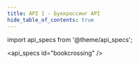 ```yaml
---
title: API 1 - Буккроссинг API
hide_table_of_contents: true
---
```


import api_specs from '@theme/api_specs';

<api_specs id="bookcrossing" />
